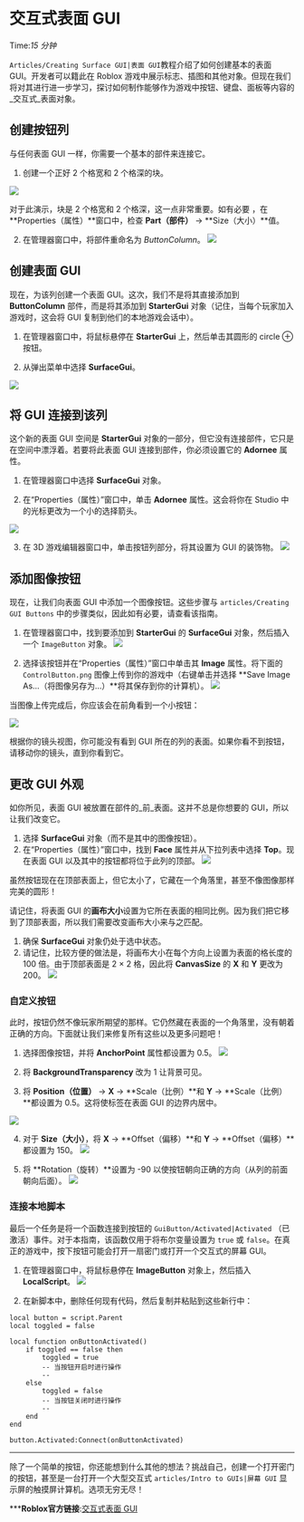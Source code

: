 # 交互式表面 GUI 
Time:<em>15  分钟</em>

`Articles/Creating Surface GUI|表面 GUI`教程介绍了如何创建基本的表面 GUI。开发者可以籍此在 Roblox 游戏中展示标志、插图和其他对象。但现在我们将对其进行进一步学习，探讨如何制作能够作为游戏中按钮、键盘、面板等内容的_交互式_表面对象。

## 创建按钮列

与任何表面 GUI 一样，你需要一个基本的部件来连接它。

  1. 创建一个正好 2 个格宽和 2 个格深的块。

![](https://developer.roblox.com/assets/bltd4573db09a00d644/Create-ButtonColumn-1.png)



对于此演示，块是 2 个格宽和 2 个格深，这一点非常重要。如有必要 ，在 **Properties（属性）**窗口中，检查 **Part（部件）** → **Size（大小）**值。 

  2. 在管理器窗口中，将部件重命名为 _ButtonColumn_。
![](https://developer.roblox.com/assets/blt857e71864aec72e6/Rename-ButtonColumn.png)



## 创建表面 GUI

现在，为该列创建一个表面 GUI。这次，我们不是将其直接添加到 **ButtonColumn** 部件，而是将其添加到 **StarterGui** 对象（记住，当每个玩家加入游戏时，这会将 GUI 复制到他们的本地游戏会话中）。

  1. 在管理器窗口中，将鼠标悬停在 **StarterGui** 上，然后单击其圆形的 circle ⊕ 按钮。

  2. 从弹出菜单中选择 **SurfaceGui**。

![](https://developer.roblox.com/assets/blt0bd2675a19205554/Create-SurfaceGUI-A-2.png)



## 将 GUI 连接到该列

这个新的表面 GUI 空间是 **StarterGui** 对象的一部分，但它没有连接部件，它只是在空间中漂浮着。若要将此表面 GUI 连接到部件，你必须设置它的 **Adornee** 属性。

  1. 在管理器窗口中选择 **SurfaceGui** 对象。

  2. 在“Properties（属性）”窗口中，单击 **Adornee** 属性。这会将你在 Studio 中的光标更改为一个小的选择箭头。

![](https://developer.roblox.com/assets/blt2c20fe3985cd2143/Set-Adornee-1.png)



  3. 在 3D 游戏编辑器窗口中，单击按钮列部分，将其设置为 GUI 的装饰物。
![](https://developer.roblox.com/assets/blt2f755d99abded8aa/Set-Adornee-2.png)



## 添加图像按钮

现在，让我们向表面 GUI 中添加一个图像按钮。这些步骤与 `articles/Creating GUI Buttons` 中的步骤类似，因此如有必要，请查看该指南。

  1. 在管理器窗口中，找到要添加到 **StarterGui** 的 **SurfaceGui** 对象，然后插入一个 `ImageButton` 对象。
![](https://developer.roblox.com/assets/blt4e313d906cf97b91/Add-ImageButton-1.png)



  2. 选择该按钮并在“Properties（属性）”窗口中单击其 **Image** 属性。将下面的 `ControlButton.png` 图像上传到你的游戏中（右键单击并选择 **Save Image As…（将图像另存为…）**将其保存到你的计算机）。
![](https://developer.roblox.com/assets/blta5b1b36f74d831b0/ControlButton.png)



当图像上传完成后，你应该会在前角看到一个小按钮：

![](https://developer.roblox.com/assets/blt6939f7fb03a02d2c/Add-ImageButton-SurfaceGUI-2.png)



根据你的镜头视图，你可能没有看到 GUI 所在的列的表面。如果你看不到按钮，请移动你的镜头，直到你看到它。 

## 更改 GUI 外观

如你所见，表面 GUI 被放置在部件的_前_表面。这并不总是你想要的 GUI，所以让我们改变它。

  1. 选择 **SurfaceGui** 对象（而不是其中的图像按钮）。
  2. 在“Properties（属性）”窗口中，找到 **Face** 属性并从下拉列表中选择 **Top**。现在表面 GUI 以及其中的按钮都将位于此列的顶部。
![](https://developer.roblox.com/assets/bltb93c40199aa7e997/Interactive-Surface-GUI-Change-GUI-Face-1.png)



虽然按钮现在在顶部表面上，但它太小了，它藏在一个角落里，甚至不像图像那样完美的圆形！

请记住，将表面 GUI 的**画布大小**设置为它所在表面的相同比例。因为我们把它移到了顶部表面，所以我们需要改变画布大小来与之匹配。

  1. 确保 **SurfaceGui** 对象仍处于选中状态。
  2. 请记住，比较方便的做法是，将画布大小在每个方向上设置为表面的格长度的 100 倍。由于顶部表面是 2 × 2 格，因此将 **CanvasSize** 的 **X** 和 **Y** 更改为 200。
![](https://developer.roblox.com/assets/bltc65bb09f3316d4b3/Interactive-Surface-GUI-Change-GUI-Face-2.png)



### 自定义按钮

此时，按钮仍然不像玩家所期望的那样。它仍然藏在表面的一个角落里，没有朝着正确的方向。下面就让我们来修复所有这些以及更多问题吧！

  1. 选择图像按钮，并将 **AnchorPoint** 属性都设置为 0.5。
![](https://developer.roblox.com/assets/blt79da1b8589ced425/Customize-SurfaceGUI-TextLabel-1.png)



  2. 将 **BackgroundTransparency** 改为 1 让背景可见。

  3. 将 **Position（位置）** → **X** → **Scale（比例）**和 **Y** → **Scale（比例）**都设置为 0.5。这将使标签在表面 GUI 的边界内居中。

![](https://developer.roblox.com/assets/bltc34cb8d3c21f6141/Interactive-Surface-GUI-Customize-SurfaceGUI-TextLabel-2.png)



  4. 对于 **Size（大小）**，将 **X** → **Offset（偏移）**和 **Y** → **Offset（偏移）**都设置为 150。
![](https://developer.roblox.com/assets/blt723f9c53501cc3e7/Interactive-Surface-GUI-Customize-SurfaceGUI-TextLabel-3.png)



  5. 将 **Rotation（旋转）**设置为 -90 以使按钮朝向正确的方向（从列的前面朝向后面）。
![](https://developer.roblox.com/assets/blt9fed8377b49cd452/Interactive-Surface-GUI-Customize-SurfaceGUI-TextLabel-4.png)



### 连接本地脚本

最后一个任务是将一个函数连接到按钮的 `GuiButton/Activated|Activated` （已激活）事件。对于本指南，该函数仅用于将布尔变量设置为 `true` 或 `false`。在真正的游戏中，按下按钮可能会打开一扇密门或打开一个交互式的屏幕 GUI。

  1. 在管理器窗口中，将鼠标悬停在 **ImageButton** 对象上，然后插入 **LocalScript**。
![](https://developer.roblox.com/assets/bltfbfd37470bd9d33a/New-LocalScript.png)



  2. 在新脚本中，删除任何现有代码，然后复制并粘贴到这些新行中：
    
    
    local button = script.Parent
    local toggled = false
     
    local function onButtonActivated()
    	if toggled == false then
    		toggled = true
    		-- 当按钮开启时进行操作
    		--
    	else    
    		toggled = false
    		-- 当按钮关闭时进行操作
    		--
    	end
    end
     
    button.Activated:Connect(onButtonActivated)
    

* * *

除了一个简单的按钮，你还能想到什么其他的想法？挑战自己，创建一个打开密门的按钮，甚至是一台打开一个大型交互式 `articles/Intro to GUIs|屏幕 GUI` 显示屏的触摸屏计算机。选项无穷无尽！



***__Roblox官方链接__:[交互式表面 GUI](https://developer.roblox.com/zh-cn/articles/Interactive-Surface-GUI)
